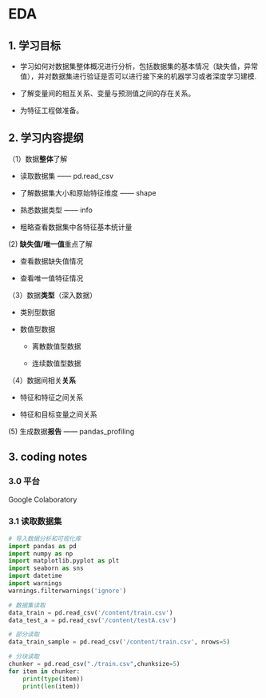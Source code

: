 # EDA

## 1. 学习目标

* 学习如何对数据集整体概况进行分析，包括数据集的基本情况（缺失值，异常值），并对数据集进行验证是否可以进行接下来的机器学习或者深度学习建模.

* 了解变量间的相互关系、变量与预测值之间的存在关系。

* 为特征工程做准备。

## 2. 学习内容提纲

（1）数据**整体**了解

* 读取数据集 —— pd.read_csv

* 了解数据集大小和原始特征维度 —— shape

* 熟悉数据类型 —— info

* 粗略查看数据集中各特征基本统计量

(2) **缺失值/唯一值**重点了解

* 查看数据缺失值情况

* 查看唯一值特征情况

（3）数据**类型**（深入数据）

* 类别型数据

* 数值型数据

  * 离散数值型数据
  
  * 连续数值型数据

（4）数据间相关**关系**

* 特征和特征之间关系

* 特征和目标变量之间关系

(5) 生成数据**报告** —— pandas_profiling

## 3. coding notes
### 3.0 平台 
Google Colaboratory
### 3.1 读取数据集

```python
# 导入数据分析和可视化库
import pandas as pd
import numpy as np
import matplotlib.pyplot as plt
import seaborn as sns
import datetime
import warnings
warnings.filterwarnings('ignore')

# 数据集读取
data_train = pd.read_csv('/content/train.csv')
data_test_a = pd.read_csv('/content/testA.csv')

# 部分读取
data_train_sample = pd.read_csv('/content/train.csv', nrows=5)

# 分块读取
chunker = pd.read_csv("./train.csv",chunksize=5)
for item in chunker:
    print(type(item))
    print(len(item))
```
